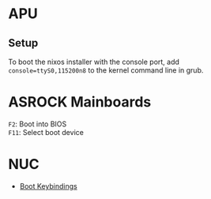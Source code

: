 
# APU

## Setup

To boot the nixos installer with the console port, add `console=ttyS0,115200n8` to the kernel command line in grub.

# ASROCK Mainboards

`F2`: Boot into BIOS  
`F11`: Select boot device

# NUC

- [Boot Keybindings](https://www.intel.com/content/www/us/en/support/articles/000005672/boards-and-kits/desktop-boards.html)
